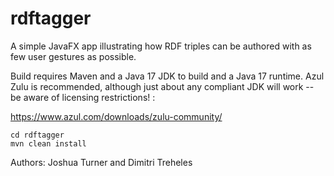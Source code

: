 # rdftagger

A simple JavaFX app illustrating how RDF triples can be authored with as few user gestures as possible.

Build requires Maven and a Java 17 JDK to build and a Java 17 runtime. Azul Zulu is recommended, although just about any compliant JDK will work -- be aware of licensing restrictions! : 

https://www.azul.com/downloads/zulu-community/

```
cd rdftagger
mvn clean install
```
Authors: Joshua Turner and Dimitri Treheles 
